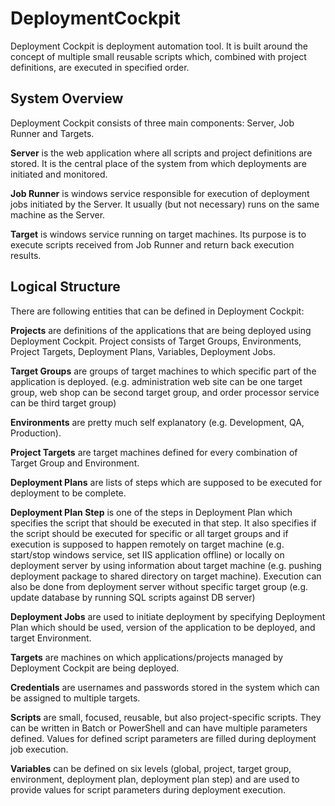 # DeploymentCockpit

Deployment Cockpit is deployment automation tool. It is built around the concept of multiple small reusable scripts which, combined with project definitions, are executed in specified order. 
 
 
## System Overview

Deployment Cockpit consists of three main components: Server, Job Runner and Targets. 
 
**Server** is the web application where all scripts and project definitions are stored. It is the central place of the system from which deployments are initiated and monitored. 
 
**Job Runner** is windows service responsible for execution of deployment jobs initiated by the Server. It usually (but not necessary) runs on the same machine as the Server. 
 
**Target** is windows service running on target machines. Its purpose is to execute scripts received from Job Runner and return back execution results. 
 
 
## Logical Structure

There are following entities that can be defined in Deployment Cockpit: 
 
**Projects** are definitions of the applications that are being deployed using Deployment Cockpit. Project consists of Target Groups, Environments, Project Targets, Deployment Plans, Variables, Deployment Jobs. 
 
**Target Groups** are groups of target machines to which specific part of the application is deployed. (e.g. administration web site can be one target group, web shop can be second target group, and order processor service can be third target group) 
 
**Environments** are pretty much self explanatory (e.g. Development, QA, Production). 
 
**Project Targets** are target machines defined for every combination of Target Group and Environment.  
 
**Deployment Plans** are lists of steps which are supposed to be executed for deployment to be complete. 
 
**Deployment Plan Step** is one of the steps in Deployment Plan which specifies the script that should be executed in that step. It also specifies if the script should be executed for specific or all target groups and if execution is supposed to happen remotely on target machine (e.g. start/stop windows service, set IIS application offline) or locally on deployment server by using information about target machine (e.g. pushing deployment package to shared directory on target machine). Execution can also be done from deployment server without specific target group (e.g. update database by running SQL scripts against DB server) 
 
**Deployment Jobs** are used to initiate deployment by specifying Deployment Plan which should be used, version of the application to be deployed, and target Environment. 
 
**Targets** are machines on which applications/projects managed by Deployment Cockpit are being deployed. 
 
**Credentials** are usernames and passwords stored in the system which can be assigned to multiple targets. 
 
**Scripts** are small, focused, reusable, but also project-specific scripts. They can be written in Batch or PowerShell and can have multiple parameters defined. Values for defined script parameters are filled during deployment job execution. 
 
**Variables** can be defined on six levels (global, project, target group, environment, deployment plan, deployment plan step) and are used to provide values for script parameters during deployment execution.
